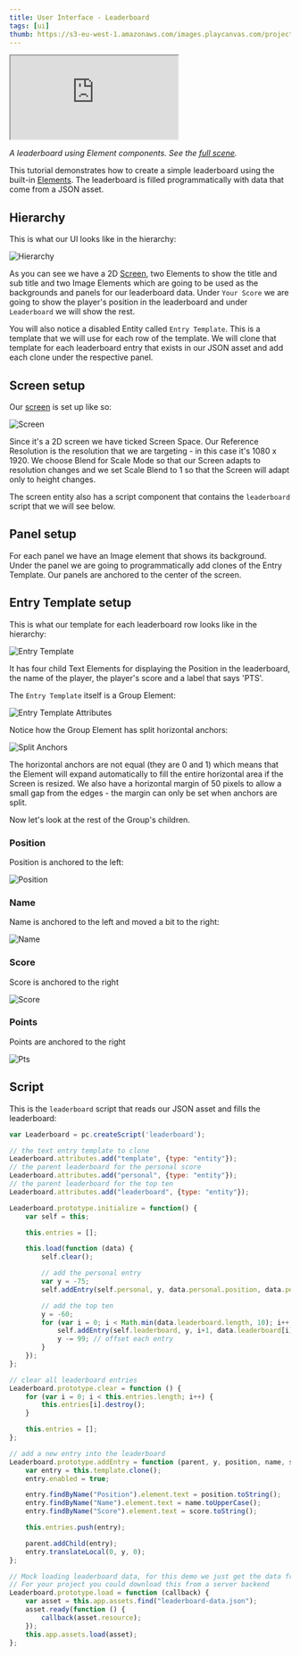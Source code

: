 ```yaml
---
title: User Interface - Leaderboard
tags: [ui]
thumb: https://s3-eu-west-1.amazonaws.com/images.playcanvas.com/projects/12/501980/2D16F7-image-75.jpg
---
```

<div className="iframe-container">
    <iframe loading="lazy" src="https://playcanv.as/p/nbMbtAGH/" title="User Interface - Leaderboard"></iframe>
</div>

*A leaderboard using Element components. See the [full scene][1].*

This tutorial demonstrates how to create a simple leaderboard using the built-in [Elements][2]. The leaderboard is filled programmatically with data that come from a JSON asset.

## Hierarchy

This is what our UI looks like in the hierarchy:

![Hierarchy][4]

As you can see we have a 2D [Screen][3], two Elements to show the title and sub title and two Image Elements which are going to be used as the backgrounds and panels for our leaderboard data. Under `Your Score` we are going to show the player's position in the leaderboard and under `Leaderboard` we will show the rest.

You will also notice a disabled Entity called `Entry Template`. This is a template that we will use for each row of the template. We will clone that template for each leaderboard entry that exists in our JSON asset and add each clone under the respective panel.

## Screen setup

Our [screen][3] is set up like so:

![Screen][5]

Since it's a 2D screen we have ticked Screen Space. Our Reference Resolution is the resolution that we are targeting - in this case it's 1080 x 1920. We choose Blend for Scale Mode so that our Screen adapts to resolution changes and we set Scale Blend to 1 so that the Screen will adapt only to height changes.

The screen entity also has a script component that contains the `leaderboard` script that we will see below.

## Panel setup

For each panel we have an Image element that shows its background. Under the panel we are going to programmatically add clones of the Entry Template. Our panels are anchored to the center of the screen.

## Entry Template setup

This is what our template for each leaderboard row looks like in the hierarchy:

![Entry Template][6]

It has four child Text Elements for displaying the Position in the leaderboard, the name of the player, the player's score and a label that says 'PTS'.

The `Entry Template` itself is a Group Element:

![Entry Template Attributes][7]

Notice how the Group Element has split horizontal anchors:

![Split Anchors][8]

The horizontal anchors are not equal (they are 0 and 1) which means that the Element will expand automatically to fill the entire horizontal area if the Screen is resized. We also have a horizontal margin of 50 pixels to allow a small gap from the edges - the margin can only be set when anchors are split.

Now let's look at the rest of the Group's children.

### Position

Position is anchored to the left:

![Position][9]

### Name

Name is anchored to the left and moved a bit to the right:

![Name][10]

### Score

Score is anchored to the right

![Score][11]

### Points

Points are anchored to the right

![Pts][12]

## Script

This is the `leaderboard` script that reads our JSON asset and fills the leaderboard:

```javascript
var Leaderboard = pc.createScript('leaderboard');

// the text entry template to clone
Leaderboard.attributes.add("template", {type: "entity"});
// the parent leaderboard for the personal score
Leaderboard.attributes.add("personal", {type: "entity"});
// the parent leaderboard for the top ten
Leaderboard.attributes.add("leaderboard", {type: "entity"});

Leaderboard.prototype.initialize = function() {
    var self = this;

    this.entries = [];

    this.load(function (data) {
        self.clear();

        // add the personal entry
        var y = -75;
        self.addEntry(self.personal, y, data.personal.position, data.personal.name, data.personal.score);

        // add the top ten
        y = -60;
        for (var i = 0; i < Math.min(data.leaderboard.length, 10); i++) {
            self.addEntry(self.leaderboard, y, i+1, data.leaderboard[i].name, data.leaderboard[i].score);
            y -= 99; // offset each entry
        }
    });
};

// clear all leaderboard entries
Leaderboard.prototype.clear = function () {
    for (var i = 0; i < this.entries.length; i++) {
        this.entries[i].destroy();
    }

    this.entries = [];
};

// add a new entry into the leaderboard
Leaderboard.prototype.addEntry = function (parent, y, position, name, score) {
    var entry = this.template.clone();
    entry.enabled = true;

    entry.findByName("Position").element.text = position.toString();
    entry.findByName("Name").element.text = name.toUpperCase();
    entry.findByName("Score").element.text = score.toString();

    this.entries.push(entry);

    parent.addChild(entry);
    entry.translateLocal(0, y, 0);
};

// Mock loading leaderboard data, for this demo we just get the data from a JSON file in the project
// For your project you could download this from a server backend
Leaderboard.prototype.load = function (callback) {
    var asset = this.app.assets.find("leaderboard-data.json");
    asset.ready(function () {
        callback(asset.resource);
    });
    this.app.assets.load(asset);
};
```

[1]: https://playcanvas.com/editor/scene/547907
[2]: /user-manual/user-interface/elements/
[3]: /user-manual/user-interface/screens/
[4]: /images/tutorials/ui/leaderboard/hierarchy.png
[5]: /images/tutorials/ui/leaderboard/screen.png
[6]: /images/tutorials/ui/leaderboard/template.png
[7]: /images/tutorials/ui/leaderboard/group.png
[8]: /images/tutorials/ui/leaderboard/split-anchors.png
[9]: /images/tutorials/ui/leaderboard/position.png
[10]: /images/tutorials/ui/leaderboard/name.png
[11]: /images/tutorials/ui/leaderboard/score.png
[12]: /images/tutorials/ui/leaderboard/pts.png
